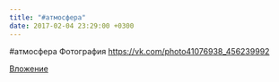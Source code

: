 ```yaml
---
title: "#атмосфера"
date: 2017-02-04 23:29:00 +0300
---
```


#атмосфера
Фотография
https://vk.com/photo41076938_456239992

[Вложение](https://vk.com/photo41076938_456239992)
